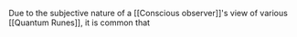 Due to the subjective nature of a [[Conscious observer]]'s view of various [[Quantum Runes]], it is common that 